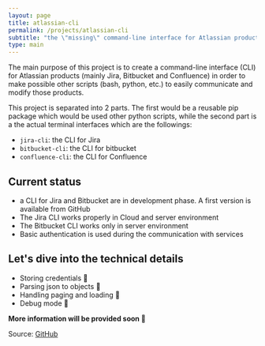 ```yaml
---
layout: page
title: atlassian-cli
permalink: /projects/atlassian-cli
subtitle: "the \"missing\" command-line interface for Atlassian products :rocket:"
type: main
---
```

The main purpose of this project is to create a command-line interface (CLI) for Atlassian products (mainly Jira, Bitbucket and Confluence) in order to make possible other scripts (bash, python, etc.) to easily communicate and modify those products.

This project is separated into 2 parts. The first would be a reusable pip package which would be used other python scripts, while the second part is a the actual terminal interfaces which are the followings:

* `jira-cli`: the CLI for Jira
* `bitbucket-cli`: the CLI for bitbucket
* `confluence-cli`: the CLI for Confluence

## Current status

* a CLI for Jira and Bitbucket are in development phase. A first version is available from GitHub
* The Jira CLI works properly in Cloud and server environment
* The Bitbucket CLI works only in server environment
* Basic authentication is used during the communication with services

## Let's dive into the technical details

* Storing credentials :construction:
* Parsing json to objects :construction:
* Handling paging and loading :construction:
* Debug mode :construction:

__More information will be provided soon :construction:__


Source: [GitHub](https://github.com/marksinkovics/atlassian-cli)